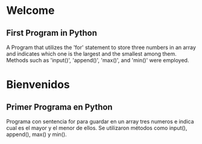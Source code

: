 # Welcome
## First Program in Python

A Program that utilizes the 'for' statement to store three numbers 
in an array and indicates which one is the largest and the smallest among them. 
Methods such as 'input()', 'append()', 'max()', and 'min()' were employed.

# Bienvenidos
## Primer Programa en Python

Programa con sentencia for para guardar en un array tres numeros
e indica cual es el mayor y el menor de ellos. Se utilizaron métodos 
como input(), append(), max() y min().
